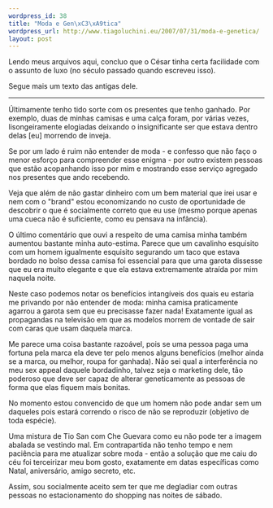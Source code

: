 ```yaml
--- 
wordpress_id: 38
title: "Moda e Gen\xC3\xA9tica"
wordpress_url: http://www.tiagoluchini.eu/2007/07/31/moda-e-genetica/
layout: post
---
```

Lendo meus arquivos aqui, concluo que o César tinha certa facilidade com o assunto de luxo (no século passado quando escreveu isso).

Segue mais um texto das antigas dele.

-----------------

Últimamente tenho tido sorte com os presentes que tenho ganhado. Por exemplo, duas de minhas camisas e uma calça foram, por várias vezes, lisongeiramente elogiadas deixando o insignificante ser que estava dentro delas [eu] morrendo de inveja.

Se por um lado é ruim não entender de moda - e confesso que não faço o menor esforço para compreender esse enigma - por outro existem pessoas que estão acopanhando isso por mim e mostrando esse serviço agregado nos presentes que ando recebendo.

Veja que além de não gastar dinheiro com um bem material que irei usar e nem com o "brand" estou economizando no custo de oportunidade de descobrir o que é socialmente correto que eu use (mesmo porque apenas uma cueca não é suficiente, como eu pensava na infância).

O último comentário que ouvi a respeito de uma camisa minha também aumentou bastante minha auto-estima. Parece que um cavalinho esquisito com um homem igualmente esquisito segurando um taco que estava bordado no bolso dessa camisa foi essencial para que uma garota dissesse que eu era muito elegante e que ela estava extremamente atraída por mim naquela noite.

Neste caso podemos notar os benefícios intangíveis dos quais eu estaria me privando por não entender de moda: minha camisa praticamente agarrou a garota sem que eu precisasse fazer nada! Exatamente igual as propagandas na televisão em que as modelos morrem de vontade de sair com caras que usam daquela marca.

Me parece uma coisa bastante razoável, pois se uma pessoa paga uma fortuna pela marca ela deve ter pelo menos alguns benefícios (melhor ainda se a marca, ou melhor, roupa for ganhada). Não sei qual a interferência no meu sex appeal daquele bordadinho, talvez seja o marketing dele, tão poderoso que deve ser capaz de alterar geneticamente as pessoas de forma que elas fiquem mais bonitas.

No momento estou convencido de que um homem não pode andar sem um daqueles pois estará correndo o risco de não se reproduzir (objetivo de toda espécie).

Uma mistura de Tio San com Che Guevara como eu não pode ter a imagem abalada se vestindo mal. Em contrapartida não tenho tempo e nem paciência para me atualizar sobre moda - então a solução que me caiu do céu foi terceirizar meu bom gosto, exatamente em datas específicas como Natal, aniversário, amigo secreto, etc.

Assim, sou socialmente aceito sem ter que me degladiar com outras pessoas no estacionamento do shopping nas noites de sábado.
